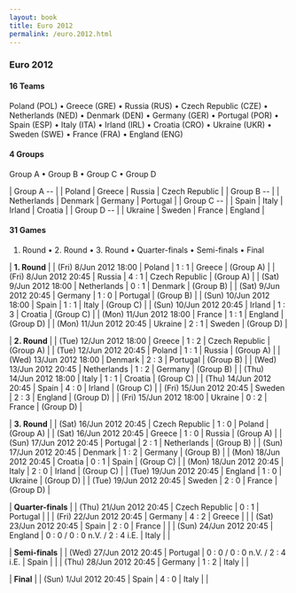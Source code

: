 ```yaml
---
layout: book
title: Euro 2012
permalink: /euro.2012.html
---
```



### Euro 2012


#### 16 Teams


 Poland (POL)   •  Greece (GRE)   •  Russia (RUS)   •  Czech Republic (CZE)   •  Netherlands (NED)   •  Denmark (DEN)   •  Germany (GER)   •  Portugal (POR)   •  Spain (ESP)   •  Italy (ITA)   •  Irland (IRL)   •  Croatia (CRO)   •  Ukraine (UKR)   •  Sweden (SWE)   •  France (FRA)   •  England (ENG)  



#### 4 Groups

 Group A •  Group B •  Group C •  Group D

| Group A -- |  | Poland  | Greece  | Russia  | Czech Republic  |
| Group B -- |  | Netherlands  | Denmark  | Germany  | Portugal  |
| Group C -- |  | Spain  | Italy  | Irland  | Croatia  |
| Group D -- |  | Ukraine  | Sweden  | France  | England  |

 



#### 31 Games

 1. Round •  2. Round •  3. Round •  Quarter-finals •  Semi-finals •  Final


| **1. Round**  |
| (Fri) 8/Jun 2012 18:00 | Poland | 1 : 1 | Greece | (Group A) |
| (Fri) 8/Jun 2012 20:45 | Russia | 4 : 1 | Czech Republic | (Group A) |
| (Sat) 9/Jun 2012 18:00 | Netherlands | 0 : 1 | Denmark | (Group B) |
| (Sat) 9/Jun 2012 20:45 | Germany | 1 : 0 | Portugal | (Group B) |
| (Sun) 10/Jun 2012 18:00 | Spain | 1 : 1 | Italy | (Group C) |
| (Sun) 10/Jun 2012 20:45 | Irland | 1 : 3 | Croatia | (Group C) |
| (Mon) 11/Jun 2012 18:00 | France | 1 : 1 | England | (Group D) |
| (Mon) 11/Jun 2012 20:45 | Ukraine | 2 : 1 | Sweden | (Group D) |
 
| **2. Round**  |
| (Tue) 12/Jun 2012 18:00 | Greece | 1 : 2 | Czech Republic | (Group A) |
| (Tue) 12/Jun 2012 20:45 | Poland | 1 : 1 | Russia | (Group A) |
| (Wed) 13/Jun 2012 18:00 | Denmark | 2 : 3 | Portugal | (Group B) |
| (Wed) 13/Jun 2012 20:45 | Netherlands | 1 : 2 | Germany | (Group B) |
| (Thu) 14/Jun 2012 18:00 | Italy | 1 : 1 | Croatia | (Group C) |
| (Thu) 14/Jun 2012 20:45 | Spain | 4 : 0 | Irland | (Group C) |
| (Fri) 15/Jun 2012 20:45 | Sweden | 2 : 3 | England | (Group D) |
| (Fri) 15/Jun 2012 18:00 | Ukraine | 0 : 2 | France | (Group D) |
 
| **3. Round**  |
| (Sat) 16/Jun 2012 20:45 | Czech Republic | 1 : 0 | Poland | (Group A) |
| (Sat) 16/Jun 2012 20:45 | Greece | 1 : 0 | Russia | (Group A) |
| (Sun) 17/Jun 2012 20:45 | Portugal | 2 : 1 | Netherlands | (Group B) |
| (Sun) 17/Jun 2012 20:45 | Denmark | 1 : 2 | Germany | (Group B) |
| (Mon) 18/Jun 2012 20:45 | Croatia | 0 : 1 | Spain | (Group C) |
| (Mon) 18/Jun 2012 20:45 | Italy | 2 : 0 | Irland | (Group C) |
| (Tue) 19/Jun 2012 20:45 | England | 1 : 0 | Ukraine | (Group D) |
| (Tue) 19/Jun 2012 20:45 | Sweden | 2 : 0 | France | (Group D) |
 
| **Quarter-finals**  |
| (Thu) 21/Jun 2012 20:45 | Czech Republic | 0 : 1 | Portugal |  |
| (Fri) 22/Jun 2012 20:45 | Germany | 4 : 2 | Greece |  |
| (Sat) 23/Jun 2012 20:45 | Spain | 2 : 0 | France |  |
| (Sun) 24/Jun 2012 20:45 | England | 0 : 0 / 0 : 0 n.V. / 2 : 4 i.E. | Italy |  |
 
| **Semi-finals**  |
| (Wed) 27/Jun 2012 20:45 | Portugal | 0 : 0 / 0 : 0 n.V. / 2 : 4 i.E. | Spain |  |
| (Thu) 28/Jun 2012 20:45 | Germany | 1 : 2 | Italy |  |
 
| **Final**  |
| (Sun) 1/Jul 2012 20:45 | Spain | 4 : 0 | Italy |  |
 
 
